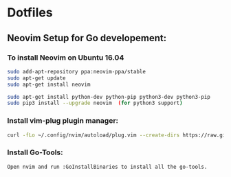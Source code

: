 # Dotfiles

## Neovim Setup for Go developement:

### To install Neovim on Ubuntu 16.04

```bash
sudo add-apt-repository ppa:neovim-ppa/stable
sudo apt-get update
sudo apt-get install neovim

sudo apt-get install python-dev python-pip python3-dev python3-pip
sudo pip3 install --upgrade neovim  (for python3 support)
```

### Install vim-plug plugin manager:

```bash
curl -fLo ~/.config/nvim/autoload/plug.vim --create-dirs https://raw.githubusercontent.com/junegunn/vim-plug/master/plug.vim
```

### Install Go-Tools:
```
Open nvim and run :GoInstallBinaries to install all the go-tools.
```
